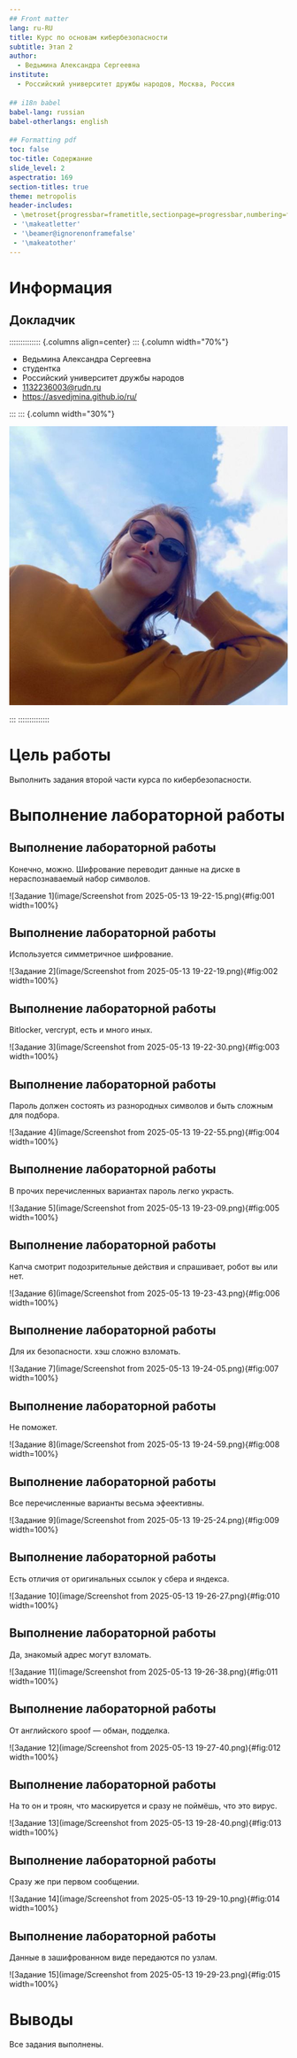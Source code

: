 ```yaml
---
## Front matter
lang: ru-RU
title: Курс по основам кибербезопасности
subtitle: Этап 2
author:
  - Ведьмина Александра Сергеевна
institute:
  - Российский университет дружбы народов, Москва, Россия

## i18n babel
babel-lang: russian
babel-otherlangs: english

## Formatting pdf
toc: false
toc-title: Содержание
slide_level: 2
aspectratio: 169
section-titles: true
theme: metropolis
header-includes:
 - \metroset{progressbar=frametitle,sectionpage=progressbar,numbering=fraction}
 - '\makeatletter'
 - '\beamer@ignorenonframefalse'
 - '\makeatother'
---
```


# Информация

## Докладчик

:::::::::::::: {.columns align=center}
::: {.column width="70%"}

  * Ведьмина Александра Сергеевна
  * студентка
  * Российский университет дружбы народов
  * [1132236003@rudn.ru](mailto:1132236003@rudn.ru)
  * <https://asvedjmina.github.io/ru/>

:::
::: {.column width="30%"}

![](./image/admin.jpg)

:::
::::::::::::::

# Цель работы

Выполнить задания второй части курса по кибербезопасности.

# Выполнение лабораторной работы

## Выполнение лабораторной работы

Конечно, можно. Шифрование переводит данные на диске в нераспознаваемый набор символов.

![Задание 1](image/Screenshot from 2025-05-13 19-22-15.png){#fig:001 width=100%}

## Выполнение лабораторной работы

Используется симметричное шифрование.

![Задание 2](image/Screenshot from 2025-05-13 19-22-19.png){#fig:002 width=100%}

## Выполнение лабораторной работы

Bitlocker, vercrypt, есть и много иных.

![Задание 3](image/Screenshot from 2025-05-13 19-22-30.png){#fig:003 width=100%}

## Выполнение лабораторной работы

Пароль должен состоять из разнородных символов и быть сложным для подбора.

![Задание 4](image/Screenshot from 2025-05-13 19-22-55.png){#fig:004 width=100%}

## Выполнение лабораторной работы

В прочих перечисленных вариантах пароль легко украсть.

![Задание 5](image/Screenshot from 2025-05-13 19-23-09.png){#fig:005 width=100%}

## Выполнение лабораторной работы

Капча смотрит подозрительные действия и спрашивает, робот вы или нет.

![Задание 6](image/Screenshot from 2025-05-13 19-23-43.png){#fig:006 width=100%}

## Выполнение лабораторной работы

Для их безопасности. хэш сложно взломать.

![Задание 7](image/Screenshot from 2025-05-13 19-24-05.png){#fig:007 width=100%}

## Выполнение лабораторной работы

Не поможет.

![Задание 8](image/Screenshot from 2025-05-13 19-24-59.png){#fig:008 width=100%}

## Выполнение лабораторной работы

Все перечисленные варианты весьма эфеективны.

![Задание 9](image/Screenshot from 2025-05-13 19-25-24.png){#fig:009 width=100%}

## Выполнение лабораторной работы

Есть отличия от оригинальных ссылок у сбера и яндекса.

![Задание 10](image/Screenshot from 2025-05-13 19-26-27.png){#fig:010 width=100%}

## Выполнение лабораторной работы

Да, знакомый адрес могут взломать.

![Задание 11](image/Screenshot from 2025-05-13 19-26-38.png){#fig:011 width=100%}

## Выполнение лабораторной работы

От английского spoof — обман, подделка.

![Задание 12](image/Screenshot from 2025-05-13 19-27-40.png){#fig:012 width=100%}

## Выполнение лабораторной работы

На то он и троян, что маскируется и сразу не поймёшь, что это вирус.

![Задание 13](image/Screenshot from 2025-05-13 19-28-40.png){#fig:013 width=100%}

## Выполнение лабораторной работы

Сразу же при первом сообщении.

![Задание 14](image/Screenshot from 2025-05-13 19-29-10.png){#fig:014 width=100%}

## Выполнение лабораторной работы

Данные в зашифрованном виде передаются по узлам.

![Задание 15](image/Screenshot from 2025-05-13 19-29-23.png){#fig:015 width=100%}

# Выводы

Все задания выполнены.


